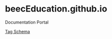 # beecEducation.github.io
Documentation Portal

[Tag Schema]("/schemas/tag-schema/tag-schema/html")
